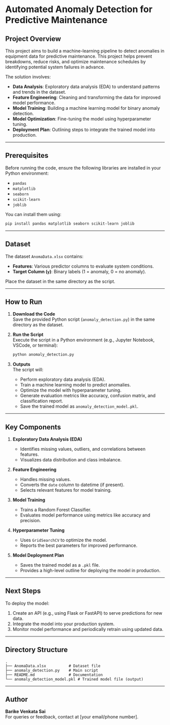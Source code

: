 
# Automated Anomaly Detection for Predictive Maintenance

## Project Overview

This project aims to build a machine-learning pipeline to detect anomalies in equipment data for predictive maintenance. This project helps prevent breakdowns, reduce risks, and optimize maintenance schedules by identifying potential system failures in advance.

The solution involves:
- **Data Analysis**: Exploratory data analysis (EDA) to understand patterns and trends in the dataset.
- **Feature Engineering**: Cleaning and transforming the data for improved model performance.
- **Model Training**: Building a machine learning model for binary anomaly detection.
- **Model Optimization**: Fine-tuning the model using hyperparameter tuning.
- **Deployment Plan**: Outlining steps to integrate the trained model into production.

---

## Prerequisites

Before running the code, ensure the following libraries are installed in your Python environment:
- `pandas`
- `matplotlib`
- `seaborn`
- `scikit-learn`
- `joblib`

You can install them using:

```bash
pip install pandas matplotlib seaborn scikit-learn joblib
```

---

## Dataset

The dataset `AnomaData.xlsx` contains:
- **Features**: Various predictor columns to evaluate system conditions.
- **Target Column (`y`)**: Binary labels (1 = anomaly, 0 = no anomaly).

Place the dataset in the same directory as the script.

---

## How to Run

1. **Download the Code**  
   Save the provided Python script (`anomaly_detection.py`) in the same directory as the dataset.

2. **Run the Script**  
   Execute the script in a Python environment (e.g., Jupyter Notebook, VSCode, or terminal):
   ```bash
   python anomaly_detection.py
   ```

3. **Outputs**  
   The script will:
   - Perform exploratory data analysis (EDA).
   - Train a machine learning model to predict anomalies.
   - Optimize the model with hyperparameter tuning.
   - Generate evaluation metrics like accuracy, confusion matrix, and classification report.
   - Save the trained model as `anomaly_detection_model.pkl`.

---

## Key Components

1. **Exploratory Data Analysis (EDA)**  
   - Identifies missing values, outliers, and correlations between features.
   - Visualizes data distribution and class imbalance.

2. **Feature Engineering**  
   - Handles missing values.
   - Converts the `date` column to datetime (if present).
   - Selects relevant features for model training.

3. **Model Training**  
   - Trains a Random Forest Classifier.
   - Evaluates model performance using metrics like accuracy and precision.

4. **Hyperparameter Tuning**  
   - Uses `GridSearchCV` to optimize the model.
   - Reports the best parameters for improved performance.

5. **Model Deployment Plan**  
   - Saves the trained model as a `.pkl` file.
   - Provides a high-level outline for deploying the model in production.

---

## Next Steps

To deploy the model:
1. Create an API (e.g., using Flask or FastAPI) to serve predictions for new data.
2. Integrate the model into your production system.
3. Monitor model performance and periodically retrain using updated data.

---

## Directory Structure

```
.
├── AnomaData.xlsx          # Dataset file
├── anomaly_detection.py    # Main script
├── README.md               # Documentation
└── anomaly_detection_model.pkl # Trained model file (output)
```

---

## Author

**Barike Venkata Sai**  
For queries or feedback, contact at [your email/phone number].

